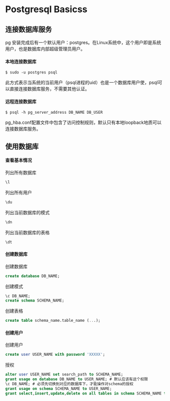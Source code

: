 # Postgresql Basicss

## 连接数据库服务

pg 安装完成后有一个默认用户：postgres。在Linux系统中，这个用户即是系统用户，也是数据库内部超级管理员用户。

#### 本地连接数据库

```shell
$ sudo -u postgres psql
```

此方式表示当系统的当前用户（psql进程的uid）也是一个数据库用户使，psql可以直接连接数据库服务，不需要其他认证。

#### 远程连接数据库

```shell
$ psql -h pg_server_address DB_NAME DB_USER
```

pg_hba.conf配置文件中包含了访问控制规则，默认只有本地loopback地质可以连接数据库服务。

## 使用数据库

#### 查看基本情况

列出所有数据库

```sql
\l
```

列出所有用户

```sql
\du
```

列出当前数据库的模式

```sql
\dn
```

列出当前数据库的表格

```sql
\dt
```



#### 创建数据库

创建数据库

```sql
create database DB_NAME;
```

创建模式

```sql
\c DB_NAME;
create schema SCHEMA_NAME;
```

创建表格

```sql
create table schema_name.table_name (...);
```



#### 创建用户

创建用户

```sql
create user USER_NAME with password 'XXXXX';
```

授权

```sql
alter user USER_NAME set search_path to SCHEMA_NAME;
grant usage on database DB_NAME to USER_NAME; # 默认应该有这个权限
\c DB_NAME; # 必须先切换到对应的数据库下，才能操作对schema的授权
grant usage on schema SCHEMA_NAME to USER_NAME;
grant select,insert,update,delete on all tables in schema SCHEMA_NAME to USER_NAME; #根据实际需求授权
```

